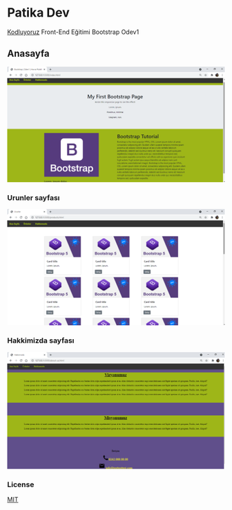 # Patika Dev 
 [Kodluyoruz](https://www.kodluyoruz.org/) Front-End Eğitimi Bootstrap Odev1

## Anasayfa
![anasayfa](images/homepage.png)


### Urunler sayfası
![anasayfa](images/product.png)


### Hakkimizda sayfası
![anasayfa](images/aboutus.png)

### License

[MIT](https://choosealicense.com/licenses/mit/)
